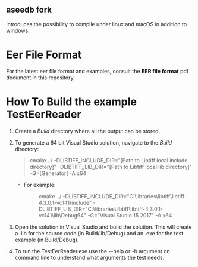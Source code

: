 ## aseedb fork
introduces the possibility to compile under linux and macOS in addition to windows.

Eer File Format
===============

For the latest eer file format and examples, consult the **EER file format** pdf document in this repository.

How To Build the example TestEerReader
======================================

1. Create a *Build* directory where all the output can be stored. 
2. To generate a 64 bit Visual Studio solution, navigate to the *Build* directory:
    > cmake ../ -DLIBTIFF_INCLUDE_DIR="[Path to Libtiff local include directory]" -DLIBTIFF_LIB_DIR="[Path to Libtiff local lib directory]" -G=[Generator] -A x64

    * For example: 
        > cmake ../ -DLIBTIFF_INCLUDE_DIR="C:\libraries\libtiff\libtiff-4.3.0.1-vc141\include" -DLIBTIFF_LIB_DIR="C:\libraries\libtiff\libtiff-4.3.0.1-vc141\lib\Debug64" -G="Visual Studio 15 2017" -A x64

3. Open the solution in Visual Studio and build the solution. This will create a .lib for the source code (in Build/lib/Debug) and an .exe for the test example (in Build/Debug).

4. To run the TestEerReader.exe use the --help or -h argument on command line to understand what arguments the test needs. 
